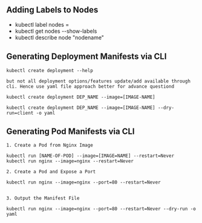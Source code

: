 ## Adding Labels to Nodes
- kubectl label nodes <node-name> <label-key>=<label-value>
- kubectl get nodes --show-labels 
- kubectl describe node "nodename"

## Generating Deployment Manifests via CLI
```
kubectl create deployment --help

but not all deployment options/features update/add available through cli. Hence use yaml file approach better for advance questiond

kubectl create deployment DEP_NAME --image=[IMAGE-NAME]

kubectl create deployment DEP_NAME --image=[IMAGE-NAME] --dry-run=client -o yaml

```

## Generating Pod Manifests via CLI
```
1. Create a Pod from Nginx Image

kubectl run [NAME-OF-POD] --image=[IMAGE=NAME] --restart=Never
kubectl run nginx --image=nginx --restart=Never

2. Create a Pod and Expose a Port

kubectl run nginx --image=nginx --port=80 --restart=Never


3. Output the Manifest File

kubectl run nginx --image=nginx --port=80 --restart=Never --dry-run -o yaml 

```
